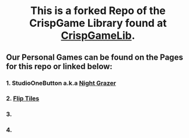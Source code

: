 # <p align =center> This is a **forked** Repo of the CrispGame Library found at [CrispGameLib]. </p>

## Our Personal Games can be found on the Pages for this repo or linked below:

### 1. StudioOneButton a.k.a [Night Grazer]
### 2. [Flip Tiles]
### 3. 
### 4. 

[CrispGameLib]: https://github.com/abagames/crisp-game-lib
[Night Grazer]: https://lanealb-portfolio.github.io/CrispGameLib_Games/?StudioOneButton
[Flip Tiles]: https://lanealb-portfolio.github.io/CrispGameLib_Games/?fliptiles
